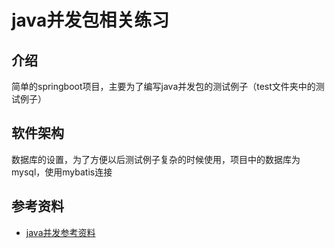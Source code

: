 # java并发包相关练习

## 介绍
简单的springboot项目，主要为了编写java并发包的测试例子（test文件夹中的测试例子）

## 软件架构
数据库的设置，为了方便以后测试例子复杂的时候使用，项目中的数据库为mysql，使用mybatis连接

## 参考资料
- [java并发参考资料](https://mp.weixin.qq.com/s/fz5fIPIySOnhK4Lqck7veg)



